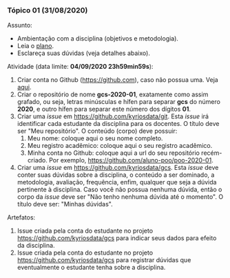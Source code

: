 
### Tópico 01 (31/08/2020)

Assunto: 
- Ambientação com a disciplina (objetivos e metodologia).
 - Leia o [plano](../media/plano-gcs.pdf).
 - Esclareça suas dúvidas (veja detalhes abaixo).

Atividade (data limite: **04/09/2020 23h59min59s**):
1. Criar conta no Github (https://github.com), caso não possua uma. Veja [aqui](https://drive.google.com/file/d/1NfAas8qrA0p5FP_aZ3o1cGffSF_BXH8R/view?usp=sharing).
1. Criar o repositório de nome **gcs-2020-01**, exatamente como assim grafado, ou seja, letras minúsculas e hífen para separar **gcs** do número **2020**, e outro hífen para separar este número dos dígitos **01**.
1. Criar uma _issue_ em https://github.com/kyriosdata/git. Esta _issue_ irá identificar cada estudante da disciplina para os docentes. O título deve ser "Meu repositório". O conteúdo (corpo) deve possuir:
   1. Meu nome: coloque aqui o seu nome completo. 
   1. Meu registro acadêmico: coloque aqui o seu registro acadêmico. 
   1. Minha conta no Github: coloque aqui a url do seu repositório recém-criado. Por exemplo, https://github.com/aluno-poo/poo-2020-01.
1. Criar uma _issue_ em https://github.com/kyriosdata/gcs. Esta _issue_ deve conter suas dúvidas sobre a disciplina, o conteúdo a ser dominado, a metodologia, avaliação, frequência, enfim, qualquer que seja a dúvida pertinente à disciplina. Caso você não possua nenhuma dúvida, então o corpo da _issue_ deve ser "Não tenho nenhuma dúvida até o momento". O título deve ser: "Minhas dúvidas". 
   
Artefatos: 

1. Issue criada pela conta do estudante no projeto https://github.com/kyriosdata/gcs para indicar seus dados para efeito da disciplina.
1. Issue criada pela conta do estudante no projeto https://github.com/kyriosdata/gcs para registrar dúvidas que eventualmente o estudante tenha sobre a disciplina.
